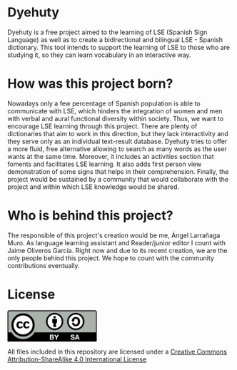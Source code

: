 # Dyehuty

Dyehuty is a free project aimed to the learning of LSE (Spanish Sign Language) as well as to create a bidirectional and bilingual LSE - Spanish dictionary.
This tool intends to support the learning of LSE to those who are studying it, so they can learn vocabulary in an interactive way.

# How was this project born? 

Nowadays only a few percentage of Spanish population is able to communicate with LSE, which hinders the integration of women and men with verbal and aural functional diversity within society. Thus, we want to encourage LSE learning through this project. There are plenty of dictionaries that aim to work in this direction, but they lack interactivity and they serve only as an individual text-result database.
Dyehuty tries to offer a more fluid, free alternative allowing to search as many words as the user wants at the same time. Moreover, it includes an activities section that foments and facilitates LSE learning. It also adds first person view demonstration of some signs that helps in their comprehension. Finally, the project would be sustained by a community that would collaborate with the project and within which LSE knowledge would be shared.

# Who is behind this project?

The responsible of this project's creation would be me, Ángel Larrañaga Muro. As language learning assistant and Reader/junior editor I count with Jaime Oliveros García.
Right now and due to its recent creation, we are the only people behind this project. We hope to count with the community contributions eventually.


# License

<img src="doc/By-sa.png" width="200" align = "center">

All files included in this repository are licensed under a [Creative Commons Attribution-ShareAlike 4.0 International License](http://creativecommons.org/licenses/by-sa/4.0/)